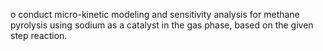 o conduct micro-kinetic modeling and sensitivity analysis for methane pyrolysis using sodium as a catalyst in the gas phase, based on the given step reaction.
